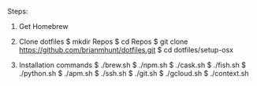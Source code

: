 
Steps:

1. Get Homebrew

2. Clone dotfiles
 $ mkdir Repos
 $ cd Repos
 $ git clone https://github.com/brianmhunt/dotfiles.git
 $ cd dotfiles/setup-osx

3. Installation commands
 $ ./brew.sh
 $ ./npm.sh
 $ ./cask.sh
 $ ./fish.sh
 $ ./python.sh
 $ ./apm.sh
 $ ./ssh.sh
 $ ./git.sh
 $ ./gcloud.sh
 $ ./context.sh

